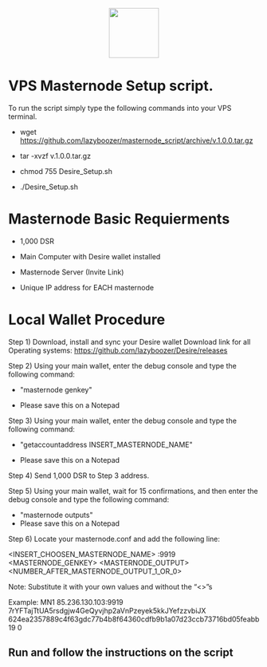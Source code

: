<p align="center">
  <img src="https://i.imgur.com/s7rXj0A.png" width="100"/>
</p>

# <h>  VPS Masternode Setup script. </h>

To run the script simply type the following commands into your VPS terminal. 
 
- wget https://github.com/lazyboozer/masternode_script/archive/v.1.0.0.tar.gz

- tar -xvzf v.1.0.0.tar.gz

- chmod 755 Desire_Setup.sh

- ./Desire_Setup.sh

<h1> Masternode Basic Requierments </h1>

- 1,000 DSR

- Main Computer with Desire wallet installed

- Masternode Server (Invite Link)

- Unique IP address for EACH masternode

<h1> Local Wallet Procedure </h1>

Step 1) Download, install and sync your Desire wallet
Download link for all Operating systems:
https://github.com/lazyboozer/Desire/releases 

Step 2) Using your main wallet, enter the debug console and type the following command:

- "masternode genkey"

- Please save this on a Notepad

Step 3) Using your main wallet, enter the debug console and type the following command:

- "getaccountaddress INSERT_MASTERNODE_NAME"

- Please save this on a Notepad

Step 4) Send 1,000 DSR to Step 3 address.

Step 5)  Using your main wallet, wait for 15 confirmations, and then enter the debug console and type the following command:

- "masternode outputs"
- Please save this on a Notepad 

Step 6) Locate your masternode.conf and add the following line: 

<INSERT_CHOOSEN_MASTERNODE_NAME> <Unique IP address>:9919 <MASTERNODE_GENKEY> <MASTERNODE_OUTPUT> <NUMBER_AFTER_MASTERNODE_OUTPUT_1_OR_0>

Note: Substitute it with your own values and without the “<>”s

Example:
MN1 85.236.130.103:9919 7rYFTajTtUA5rsdgjw4GeQyvjhp2aVnPzeyek5kkJYefzzvbiJX 624ea2357889c4f63gdc77b4b8f64360cdfb9b1a07d23ccb73716bd05feabb19 0


<h2> Run and follow the instructions on the script </h2> 
